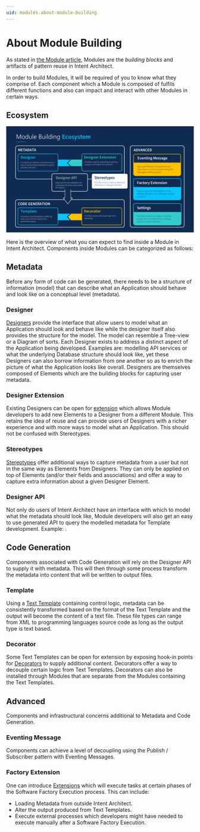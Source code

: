 ```yaml
---
uid: modules.about-module-building
---
```

# About Module Building

As stated in [the Module article](xref:modules.about-modules), Modules are the _building blocks_ and artifacts of pattern reuse in Intent Architect.

In order to build Modules, it will be required of you to know what they comprise of. Each component which a Module is composed of fulfils different functions and also can impact and interact with other Modules in certain ways.

## Ecosystem

![Module Building Ecosystem](images/module-building-ecosystem.png)

Here is the overview of what you can expect to find inside a Module in Intent Architect. Components inside Modules can be categorized as follows:

## Metadata

Before any form of code can be generated, there needs to be a structure of information (model) that can describe what an Application should behave and look like on a conceptual level (metadata).

### Designer

[Designers](xref:designers.about-designers) provide the interface that allow users to model what an Application should look and behave like while the designer itself also provides the structure for the model. The model can resemble a Tree-view or a Diagram of sorts. Each Designer exists to address a distinct aspect of the Application being developed. Examples are: modelling API services or what the underlying Database structure should look like, yet these Designers can also borrow information from one another so as to enrich the picture of what the Application looks like overall. Designers are themselves composed of Elements which are the building blocks for capturing user metadata.

### Designer Extension

Existing Designers can be open for [extension](xref:designers.about-designer-extensions) which allows Module developers to add new Elements to a Designer from a different Module. This retains the idea of reuse and can provide users of Designers with a richer experience and with more ways to model what an Application. This should not be confused with Stereotypes.

### Stereotypes

[Stereotypes](xref:stereotypes.about-stereotypes) offer additional ways to capture metadata from a user but not in the same way as Elements from Designers. They can only be applied on top of Elements (and/or their fields and associations) and offer a way to capture extra information about a given Designer Element.

### Designer API

Not only do users of Intent Architect have an interface with which to model what the metadata should look like, Module developers will also get an easy to use generated API to query the modelled metadata for Template development. Example: [](xref:stereotypes.how-to-use-stereotypes#query-stereotypes-from-templates).

## Code Generation

Components associated with Code Generation will rely on the Designer API to supply it with metadata. This will then through some process transform the metadata into content that will be written to output files.

### Template

Using a [Text Template](xref:templates.about-templates-csharp) containing control logic, metadata can be consistently transformed based on the format of the Text Template and the output will become the content of a text file. These file types can range from XML to programming languages source code as long as the output type is text based.

### Decorator

Some Text Templates can be open for extension by exposing hook-in points for [Decorators](xref:templates.about-decorators) to supply additional content. Decorators offer a way to decouple certain logic from Text Templates. Decorators can also be installed through Modules that are separate from the Modules containing the Text Templates.

## Advanced

Components and infrastructural concerns additional to Metadata and Code Generation.

### Eventing Message

Components can achieve a level of decoupling using the Publish / Subscriber pattern with Eventing Messages.

### Factory Extension

One can introduce [Extensions](xref:software-factory.how-to-create-a-factory-extension) which will execute tasks at certain phases of the Software Factory Execution process. This can include:

- Loading Metadata from outside Intent Architect.
- Alter the output produced from Text Templates.
- Execute external processes which developers might have needed to execute manually after a Software Factory Execution.
